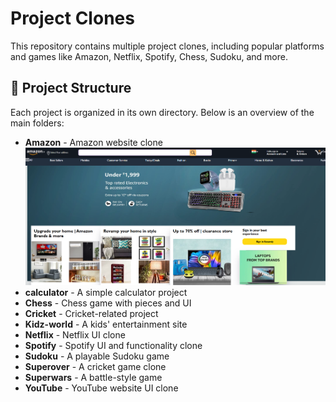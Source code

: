 # Project Clones

This repository contains multiple project clones, including popular platforms and games like Amazon, Netflix, Spotify, Chess, Sudoku, and more.

## 📁 Project Structure
Each project is organized in its own directory. Below is an overview of the main folders:

- **Amazon** - Amazon website clone  
![alt text](image.png)
- **calculator** - A simple calculator project  
- **Chess** - Chess game with pieces and UI  
- **Cricket** - Cricket-related project  
- **Kidz-world** - A kids' entertainment site  
- **Netflix** - Netflix UI clone  
- **Spotify** - Spotify UI and functionality clone  
- **Sudoku** - A playable Sudoku game  
- **Superover** - A cricket game clone  
- **Superwars** - A battle-style game  
- **YouTube** - YouTube website UI clone  


